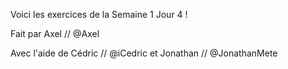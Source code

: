 Voici les exercices de la Semaine 1 Jour 4 !

Fait par Axel // @Axel

Avec l'aide de Cédric // @iCedric
et Jonathan // @JonathanMete
